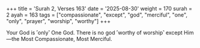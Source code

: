 +++
title = 'Surah 2, Verses 163'
date = '2025-08-30'
weight = 170
surah = 2
ayah = 163
tags = ["compassionate", "except", "god", "merciful", "one", "only", "prayer", "worship", "worthy"]
+++

Your God is ˹only˺ One God. There is no god ˹worthy of worship˺ except Him—the Most Compassionate, Most Merciful.